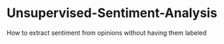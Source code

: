 # Unsupervised-Sentiment-Analysis
How to extract sentiment from opinions without having them labeled
